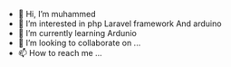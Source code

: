 - 👋 Hi, I’m muhammed 
- 👀 I’m interested in php Laravel framework And arduino 
- 🌱 I’m currently learning Ardunio
- 💞️ I’m looking to collaborate on ...
- 📫 How to reach me ...

<!---
deepheart970/deepheart970 is a ✨ special ✨ repository because its `README.md` (this file) appears on your GitHub profile.
You can click the Preview link to take a look at your changes.
--->
